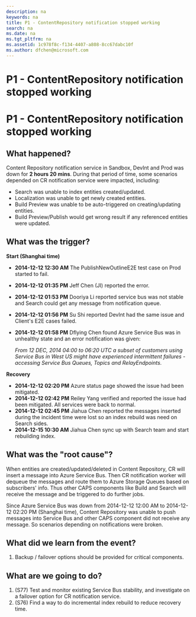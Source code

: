 ```yaml
---
description: na
keywords: na
title: P1 - ContentRepository notification stopped working
search: na
ms.date: na
ms.tgt_pltfrm: na
ms.assetid: 1c978f8c-f134-4407-a808-8cc67dabc10f
ms.author: dfchen@microsoft.com
---
```

# P1 - ContentRepository notification stopped working
P1 - ContentRepository notification stopped working
===

What happened?
---

Content Repository notification service in Sandbox, DevInt and Prod was down for **2 hours 20 mins**. During that period of time, some scenarios depended on CR notification service were impacted, including:

* Search was unable to index entities created/updated.
* Localization was unable to get newly created entities.
* Build Preview was unable to be auto-triggered on creating/updating entities.
* Build Preview/Publish would get wrong result if any referenced entities were updated.

What was the trigger?
---

**Start (Shanghai time)**

  * **2014-12-12 12:30 AM** The PublishNewOutlineE2E test case on Prod started to fail.
  * **2014-12-12 01:35 PM** Jeff Chen (JI) reported the error.
  * **2014-12-12 01:53 PM** Dooriya Li reported service bus was not stable and Search could get any message from notification queue.
  * **2014-12-12 01:56 PM** Su Shi reported DevInt had the same issue and Client's E2E cases failed.
  * **2014-12-12 01:58 PM** Dflying Chen found Azure Service Bus was in unhealthy state and an error notification was given:
  

      *From 12 DEC, 2014 04:00 to 06:20 UTC a subset of customers using Service Bus in West US might have experienced intermittent failures - accessing Service Bus Queues, Topics and RelayEndpoints.*



**Recovery**

  * **2014-12-12 02:20 PM** Azure status page showed the issue had been mitigated.
  * **2014-12-12 02:42 PM** Reiley Yang verified and reported the issue had been mitigated. All services were back to normal.
  * **2014-12-12 02:45 PM** Jiahua Chen reported the messages inserted during the incident time were lost so an index rebuild was need on Search sides.
  * **2014-12-15 10:30 AM** Jiahua Chen sync up with Search team and start rebuilding index.

What was the "root cause"?
---

When entities are created/updated/deleted in Content Repository, CR will insert a message into Azure Service Bus. Then CR notification worker will dequeue the messages and route them to Azure Storage Queues based on subscribers' info. Thus other CAPS components like Build and Search will receive the message and be triggered to do further jobs.

Since Azure Service Bus was down from 2014-12-12 12:00 AM to 2014-12-12 02:20 PM (Shanghai time), Content Repository was unable to push messages into Service Bus and other CAPS component did not receive any message. So scenarios depending on notifications were broken.

What did we learn from the event?
---

 1. Backup / failover options should be provided for critical components.

What are we going to do?
---

 1. (S77) Test and monitor existing Service Bus stability, and investigate on a failover option for CR notification service.
 2. (S76) Find a way to do incremental index rebuild to reduce recovery time.
